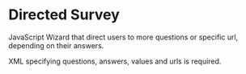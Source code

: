 Directed Survey
================

JavaScript Wizard that direct users to more questions or specific url, depending on their answers.

XML specifying questions, answers, values and urls is required.
